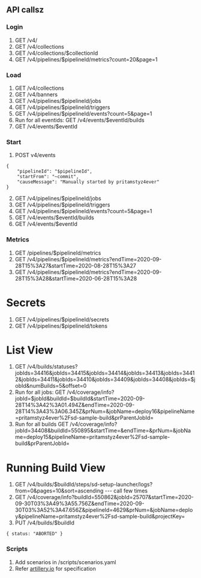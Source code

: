 ## API callsz

### Login
1. GET /v4/
2. GET /v4/collections
3. GET /v4/collections/$collectionId
4. GET /v4/pipelines/$pipelineId/metrics?count=20&page=1

### Load
1. GET /v4/collections
2. GET /v4/banners
3. GET /v4/pipelines/$pipelineId/jobs
4. GET /v4/pipelines/$pipelineId/triggers
5. GET /v4/pipelines/$pipelineId/events?count=5&page=1
6. Run for all eventids: GET /v4/events/$eventId/builds
7. GET /v4/events/$eventId

### Start

1. POST v4/events
```
{
    "pipelineId": "$pipelineId",
    "startFrom": "~commit",
    "causeMessage": "Manually started by pritamstyz4ever"
}
```
2. GET /v4/pipelines/$pipelineId/jobs
3. GET /v4/pipelines/$pipelineId/triggers
4. GET /v4/pipelines/$pipelineId/events?count=5&page=1
5. GET /v4/events/$eventId/builds
6. GET /v4/events/$eventId

### Metrics
1. GET /pipelines/$pipelineId/metrics
2. GET /v4/pipelines/$pipelineId/metrics?endTime=2020-09-28T15%3A27&startTime=2020-08-28T15%3A27
3. GET /v4/pipelines/$pipelineId/metrics?endTime=2020-09-28T15%3A28&startTime=2020-06-28T15%3A28

# Secrets
1. GET /v4/pipelines/$pipelineId/secrets
2. GET /v4/pipelines/$pipelineId/tokens

# List View
1. GET /v4/builds/statuses?jobIds=34416&jobIds=34415&jobIds=34414&jobIds=34413&jobIds=34412&jobIds=34411&jobIds=34410&jobIds=34409&jobIds=34408&jobIds=$jobId&numBuilds=5&offset=0
2. Run for all jobs: GET /v4/coverage/info?jobId=$jobId&buildId=$buildId&startTime=2020-09-28T14%3A42%3A01.494Z&endTime=2020-09-28T14%3A43%3A06.345Z&prNum=&jobName=deploy16&pipelineName=pritamstyz4ever%2Fsd-sample-build&prParentJobId=
3. Run for all builds GET /v4/coverage/info?jobId=34408&buildId=550895&startTime=&endTime=&prNum=&jobName=deploy15&pipelineName=pritamstyz4ever%2Fsd-sample-build&prParentJobId=

# Running Build View
1. GET /v4/builds/$buildId/steps/sd-setup-launcher/logs?from=0&pages=10&sort=ascending --- call few times
2. GET /v4/coverage/info?buildId=550862&jobId=25707&startTime=2020-09-30T03%3A49%3A55.756Z&endTime=2020-09-30T03%3A52%3A47.656Z&pipelineId=4629&prNum=&jobName=deploy&pipelineName=pritamstyz4ever%2Fsd-sample-build&projectKey=
3. PUT /v4/builds/$buildId
```
{ status: "ABORTED" }
```

### Scripts
1. Add scenarios in /scripts/scenarios.yaml
2. Refer [artillery.io](https://artillery.io/docs/guides/guides/http-reference.html#Overview) for specification